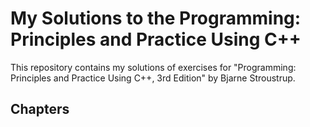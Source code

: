 # My Solutions to the Programming: Principles and Practice Using C++
This repository contains my solutions of exercises for "Programming: Principles and Practice Using C++, 3rd Edition" by Bjarne Stroustrup.

## Chapters
